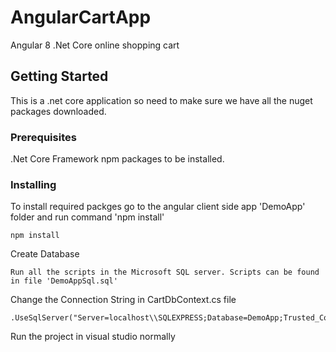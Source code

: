 # AngularCartApp
Angular 8 .Net Core online shopping cart

## Getting Started

This is a .net core application so need to make sure we have all the nuget packages downloaded. 

### Prerequisites

.Net Core Framework
npm packages to be installed.

### Installing

To install required packges go to the angular client side app 'DemoApp' folder and run command 'npm install'

```
npm install
```

Create Database

```
Run all the scripts in the Microsoft SQL server. Scripts can be found in file 'DemoAppSql.sql'
```

Change the Connection String in CartDbContext.cs file

```
.UseSqlServer("Server=localhost\\SQLEXPRESS;Database=DemoApp;Trusted_Connection=True;");
```
Run the project in visual studio normally
